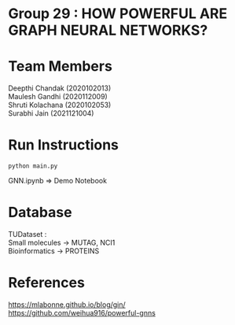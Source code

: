 # Group 29 : HOW POWERFUL ARE GRAPH NEURAL NETWORKS?

# Team Members
Deepthi Chandak (2020102013)  
Maulesh Gandhi (2020112009)  
Shruti Kolachana (2020102053)  
Surabhi Jain (2021121004)  

# Run Instructions
```
python main.py
```
GNN.ipynb => Demo Notebook

# Database
TUDataset :  
Small molecules -> MUTAG, NCI1  
Bioinformatics -> PROTEINS  

# References
https://mlabonne.github.io/blog/gin/  
https://github.com/weihua916/powerful-gnns  

